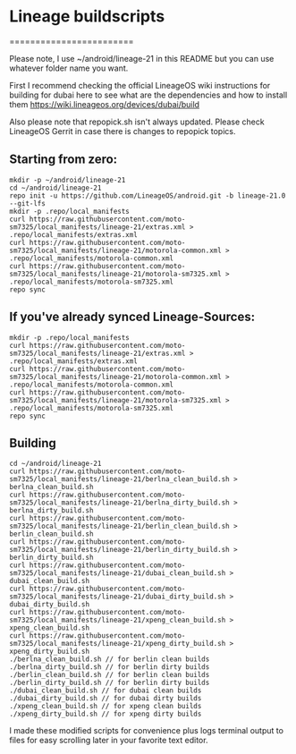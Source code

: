 # Lineage buildscripts
========================

Please note, I use ~/android/lineage-21 in this README but you can use whatever folder name you want.

First I recommend checking the official LineageOS wiki instructions for building for dubai here to see what are the dependencies and how to install them
https://wiki.lineageos.org/devices/dubai/build

Also please note that repopick.sh isn't always updated. Please check LineageOS Gerrit in case there is changes to repopick topics.

Starting from zero:
---------
    mkdir -p ~/android/lineage-21
    cd ~/android/lineage-21
    repo init -u https://github.com/LineageOS/android.git -b lineage-21.0 --git-lfs
    mkdir -p .repo/local_manifests
    curl https://raw.githubusercontent.com/moto-sm7325/local_manifests/lineage-21/extras.xml > .repo/local_manifests/extras.xml
    curl https://raw.githubusercontent.com/moto-sm7325/local_manifests/lineage-21/motorola-common.xml > .repo/local_manifests/motorola-common.xml
    curl https://raw.githubusercontent.com/moto-sm7325/local_manifests/lineage-21/motorola-sm7325.xml > .repo/local_manifests/motorola-sm7325.xml
    repo sync

If you've already synced Lineage-Sources:
----------
    mkdir -p .repo/local_manifests
    curl https://raw.githubusercontent.com/moto-sm7325/local_manifests/lineage-21/extras.xml > .repo/local_manifests/extras.xml
    curl https://raw.githubusercontent.com/moto-sm7325/local_manifests/lineage-21/motorola-common.xml > .repo/local_manifests/motorola-common.xml
    curl https://raw.githubusercontent.com/moto-sm7325/local_manifests/lineage-21/motorola-sm7325.xml > .repo/local_manifests/motorola-sm7325.xml
    repo sync

Building
----------
    cd ~/android/lineage-21
    curl https://raw.githubusercontent.com/moto-sm7325/local_manifests/lineage-21/berlna_clean_build.sh > berlna_clean_build.sh
    curl https://raw.githubusercontent.com/moto-sm7325/local_manifests/lineage-21/berlna_dirty_build.sh > berlna_dirty_build.sh
    curl https://raw.githubusercontent.com/moto-sm7325/local_manifests/lineage-21/berlin_clean_build.sh > berlin_clean_build.sh
    curl https://raw.githubusercontent.com/moto-sm7325/local_manifests/lineage-21/berlin_dirty_build.sh > berlin_dirty_build.sh
    curl https://raw.githubusercontent.com/moto-sm7325/local_manifests/lineage-21/dubai_clean_build.sh > dubai_clean_build.sh
    curl https://raw.githubusercontent.com/moto-sm7325/local_manifests/lineage-21/dubai_dirty_build.sh > dubai_dirty_build.sh
    curl https://raw.githubusercontent.com/moto-sm7325/local_manifests/lineage-21/xpeng_clean_build.sh > xpeng_clean_build.sh
    curl https://raw.githubusercontent.com/moto-sm7325/local_manifests/lineage-21/xpeng_dirty_build.sh > xpeng_dirty_build.sh
    ./berlna_clean_build.sh // for berlin clean builds
    ./berlna_dirty_build.sh // for berlin dirty builds
    ./berlin_clean_build.sh // for berlin clean builds
    ./berlin_dirty_build.sh // for berlin dirty builds
    ./dubai_clean_build.sh // for dubai clean builds
    ./dubai_dirty_build.sh // for dubai dirty builds
    ./xpeng_clean_build.sh // for xpeng clean builds
    ./xpeng_dirty_build.sh // for xpeng dirty builds

I made these modified scripts for convenience plus logs terminal output to files for easy scrolling later in your favorite text editor.
